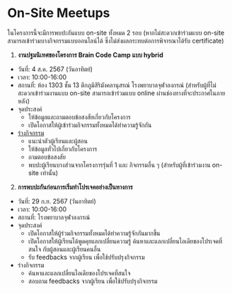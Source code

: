 # On-Site Meetups

ในโครงการนี้จะมีการพบปะกันแบบ on-site ทั้งหมด 2 รอบ (หากไม่สะดวกเข้าร่วมแบบ on-site สามารถเข้าร่วมบางกิจกรรมแบบออนไลน์ได้ ซึ่งไม่ส่งผลกระทบต่อการพิจารณาได้รับ certificate)

1. **งานปฐมนิเทศของโครงการ Brain Code Camp แบบ hybrid**

- วันที่: 4 ส.ค. 2567 (วันอาทิตย์)
- เวลา: 10:00-16:00
- สถานที่: ห้อง 1303 ชั้น 13 ตึกภูมิสิริมังคลานุสรณ์ โรงพยาบาลจุฬาลงกรณ์ (สำหรับผู้ที่ไม่สะดวกเข้าร่วมงานแบบ on-site สามารถเข้าร่วมแบบ online ผ่านช่องทางที่จะประกาศในภายหลัง)
- จุดประสงค์
  - ให้ข้อมูลและถามตอบข้อสงสัยเกี่ยวกับโครงการ
  - เปิดโอกาสให้ผู้เข้าร่วมกิจกรรมทั้งหมดได้ทำความรู้จักกัน
- [ร่างกิจกรรม](https://docs.google.com/document/d/1bf3HuMmLXA6qaB4rONIaEEIg8dtWne3RaaTFbu2i_g0/edit?usp=sharing)
  - แนะนำตัวผู้เรียนและผู้สอน
  - ให้ข้อมูลทั่วไปเกี่ยวกับโครงการ
  - ถามตอบข้อสงสัย
  - พบปะผู้เรียนบางส่วนจากโครงการรุ่นที่ 1 และ กิจกรรมอื่น ๆ (สำหรับผู้ที่เข้าร่วมงาน on-site เท่านั้น)

2. **การพบปะกันก่อนการเริ่มทำโปรเจคอย่างเป็นทางการ**

- วันที่: 29 ก.ย. 2567 (วันอาทิตย์)
- เวลา: 10:00-16:00
- สถานที่: โรงพยาบาลจุฬาลงกรณ์
- จุดประสงค์
  - เปิดโอกาสให้ผู้ร่วมกิจกรรมทั้งหมดได้ทำความรู้จักกันมากขึ้น
  - เปิดโอกาสให้ผู้เรียนได้พูดคุยแลกเปลี่ยนความรู้ ค้นหาและแลกเปลี่ยนไอเดียของโปรเจคที่สนใจ กับผู้สอนและผู้เรียนคนอื่น
  - รับ feedbacks จากผู้เรียน เพื่อใช้ปรับปรุงกิจกรรม
- ร่างกิจกรรม
  - ค้นหาและแลกเปลี่ยนไอเดียของโปรเจคที่สนใจ
  - สอบถาม feedbacks จากผู้เรียน เพื่อใช้ปรับปรุงกิจกรรม
